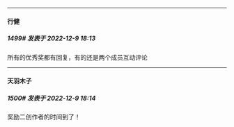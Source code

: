 

*****

####  行健  
##### 1499#       发表于 2022-12-9 18:13

所有的优秀奖都有回复，有的还是两个成员互动评论

*****

####  天羽木子  
##### 1500#       发表于 2022-12-9 18:14

奖励二创作者的时间到了！

